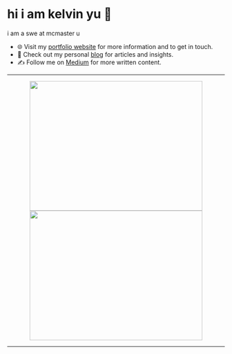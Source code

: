 # hi i am kelvin yu 👋
i am a swe at mcmaster u 
- 🌐 Visit my [portfolio website](https://pr2tik1.github.io/) for more information and to get in touch.
- 👋 Check out my personal [blog](https://pr2tik1.github.io/blog/) for articles and insights.
- ✍️ Follow me on [Medium](https://pr2tik1.medium.com/) for more written content.


---

<p align="center">
  <img src="https://github-readme-stats.vercel.app/api?username=kelvin-u&show_icons=true&theme=dark#gh-dark-mode-only" width="400px" height="300px">
  <img src="https://github-readme-streak-stats.herokuapp.com/?user=kelvin-u&theme=dark&card_width=400" width="400px"  height="300px">
</p>

---


